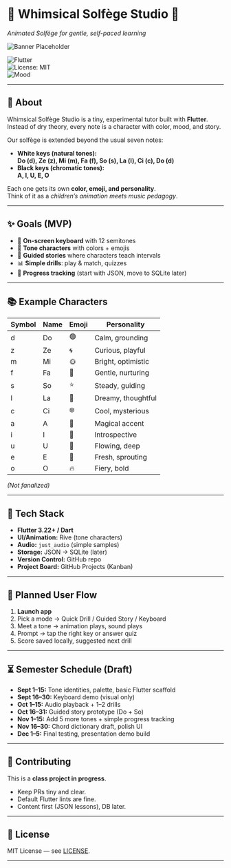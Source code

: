 # 🎵 Whimsical Solfège Studio 🌸  
*Animated Solfège for gentle, self-paced learning*  

![Banner Placeholder](docs/banner.png)  

![Flutter](https://img.shields.io/badge/flutter-3.22-blue?logo=flutter)  
![License: MIT](https://img.shields.io/badge/License-MIT-pink.svg)  
![Mood](https://img.shields.io/badge/mood-cute💖-mintgreen)  

---

## 🌱 About  
Whimsical Solfège Studio is a tiny, experimental tutor built with **Flutter**.  
Instead of dry theory, every note is a character with color, mood, and story.  

Our solfège is extended beyond the usual seven notes:  

- **White keys (natural tones):**  
  **Do (d), Ze (z), Mi (m), Fa (f), So (s), La (l), Ci (c), Do (d)**  
- **Black keys (chromatic tones):**  
  **A, I, U, E, O**  

Each one gets its own **color, emoji, and personality**.  
Think of it as a *children’s animation meets music pedagogy*.  

---

## ✨ Goals (MVP)  
- 🎹 **On-screen keyboard** with 12 semitones  
- 🧚 **Tone characters** with colors + emojis  
- 📖 **Guided stories** where characters teach intervals  
- 📊 **Simple drills**: play & match, quizzes  
- 💾 **Progress tracking** (start with JSON, move to SQLite later)  

---

## 📚 Example Characters  
| Symbol | Name | Emoji  | Personality |
|--------|------|-------|-------------|
| d      | Do   | 🟢    | Calm, grounding |
| z      | Ze   | 🌀    | Curious, playful |
| m      | Mi   | 🌞    | Bright, optimistic |
| f      | Fa   | 🌸    | Gentle, nurturing |
| s      | So   | ⭐    | Steady, guiding |
| l      | La   | 🌙    | Dreamy, thoughtful |
| c      | Ci   | ❄️    | Cool, mysterious |
| a      | A    | 🔮    | Magical accent |
| i      | I    | 💠    | Introspective |
| u      | U    | 🌊    | Flowing, deep |
| e      | E    | 🍃    | Fresh, sprouting |
| o      | O    | 🔥    | Fiery, bold |

*(Not fanalized)*  

---

## 🚀 Tech Stack  
- **Flutter 3.22+ / Dart**  
- **UI/Animation:** Rive (tone characters)  
- **Audio:** `just_audio` (simple samples)  
- **Storage:** JSON → SQLite (later)  
- **Version Control:** GitHub repo  
- **Project Board:** GitHub Projects (Kanban)  

---

## 🎹 Planned User Flow  
1. **Launch app**  
2. Pick a mode → Quick Drill / Guided Story / Keyboard  
3. Meet a tone → animation plays, sound plays  
4. Prompt → tap the right key or answer quiz  
5. Score saved locally, suggested next drill  

---

## ⏳ Semester Schedule (Draft)  
- **Sept 1–15:** Tone identities, palette, basic Flutter scaffold  
- **Sept 16–30:** Keyboard demo (visual only)  
- **Oct 1–15:** Audio playback + 1–2 drills  
- **Oct 16–31:** Guided story prototype (Do + So)  
- **Nov 1–15:** Add 5 more tones + simple progress tracking  
- **Nov 16–30:** Chord dictionary draft, polish UI  
- **Dec 1–5:** Final testing, presentation demo build  

---

## 💖 Contributing  
This is a **class project in progress**.  
- Keep PRs tiny and clear.  
- Default Flutter lints are fine.  
- Content first (JSON lessons), DB later.  

---

## 📜 License  
MIT License — see [LICENSE](LICENSE).  

---

